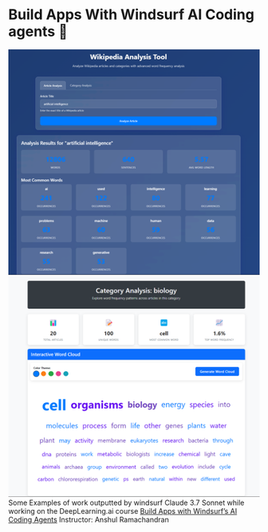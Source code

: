# Build Apps With Windsurf AI Coding agents 🌊

![Article Analysis](./example_2/image_article.png)
![Word Map](./example_2/image_category.png)
Some Examples of work outputted by windsurf Claude 3.7 Sonnet while working on the DeepLearning.ai course [Build Apps with Windsurf’s AI Coding Agents](https://www.deeplearning.ai/short-courses/build-apps-with-windsurfs-ai-coding-agents/?utm_campaign=codeium-launch&utm_medium=partner&utm_source=windsurf)
Instructor: Anshul Ramachandran
